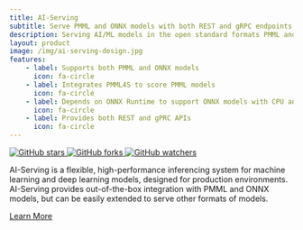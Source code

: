 ```yaml
---
title: AI-Serving
subtitle: Serve PMML and ONNX models with both REST and gRPC endpoints
description: Serving AI/ML models in the open standard formats PMML and ONNX with both HTTP (REST API) and gRPC endpoints.
layout: product
image: /img/ai-serving-design.jpg
features:
    - label: Supports both PMML and ONNX models
      icon: fa-circle
    - label: Integrates PMML4S to score PMML models
      icon: fa-circle
    - label: Depends on ONNX Runtime to support ONNX models with CPU and GPU accelerators
      icon: fa-circle
    - label: Provides both REST and gPRC APIs
      icon: fa-circle
---
```


<a href="https://github.com/autodeployai/ai-serving/stargazers" class="button is-white is-small">
  <img alt="GitHub stars" src="https://img.shields.io/github/stars/autodeployai/ai-serving?style=social">
</a>
<a href="https://github.com/autodeployai/ai-serving/network/members" class="button is-white is-small">
  <img alt="GitHub forks" src="https://img.shields.io/github/forks/autodeployai/ai-serving?style=social">
</a>
<a href="https://github.com/autodeployai/ai-serving/watchers" class="button is-white is-small">
  <img alt="GitHub watchers" src="https://img.shields.io/github/watchers/autodeployai/ai-serving?style=social">
</a>

AI-Serving is a flexible, high-performance inferencing system for machine learning and deep learning models, designed for production environments. AI-Serving provides out-of-the-box integration with PMML and ONNX models, but can be easily extended to serve other formats of models. 

<div class="buttons is-centered">
  <a href="https://github.com/autodeployai/ai-serving" class="button is-info" target="_blank">Learn More</a>
</div>
